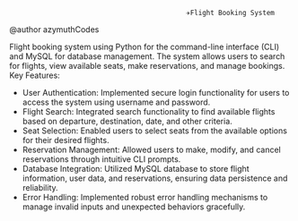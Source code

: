                                                ✈️Flight Booking System


@author azymuthCodes


Flight booking system using Python for the command-line interface (CLI) and MySQL for database management. The system allows users to search for flights, view available seats, make reservations, and manage bookings.
Key Features:
  - User Authentication: Implemented secure login functionality for users to access the system using username and password.
  - Flight Search: Integrated search functionality to find available flights based on departure, destination, date, and other criteria.
  - Seat Selection: Enabled users to select seats from the available options for their desired flights.
  - Reservation Management: Allowed users to make, modify, and cancel reservations through intuitive CLI prompts.
  - Database Integration: Utilized MySQL database to store flight information, user data, and reservations, ensuring data persistence and reliability.
  - Error Handling: Implemented robust error handling mechanisms to manage invalid inputs and unexpected behaviors gracefully.


